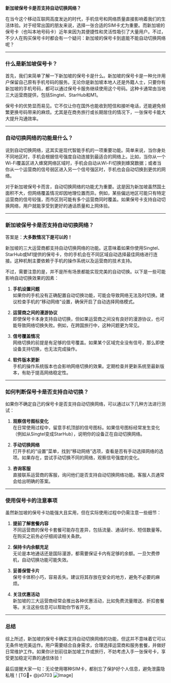 **新加坡保号卡是否支持自动切换网络？**

在当今这个移动互联网高度发达的时代，手机信号和网络质量直接影响着我们的生活体验。对于经常出国的朋友来说，选择一张合适的SIM卡尤为重要。而新加坡的保号卡（也叫本地号码卡）近年来因为其便捷性和灵活性吸引了大量用户。不过，不少人在购买保号卡时都会有一个疑问：新加坡的保号卡到底能不能自动切换网络呢？

---

### 什么是新加坡保号卡？

首先，我们来简单了解一下新加坡的保号卡是什么。新加坡的保号卡是一种允许用户保留自己原有手机号码的服务。无论你是新加坡本地人还是外籍人士，只要你有新加坡的手机号码，都可以通过保号卡服务继续使用这个号码。这种卡通常由当地三大运营商提供，包括Singtel、StarHub和M1。

保号卡的优势显而易见。它不仅让你在国外也能收到短信和接听电话，还能避免频繁更换号码带来的麻烦。尤其是在商务旅行或长期居住的情况下，一张保号卡能大大提升沟通效率。

---

### 自动切换网络的功能是什么？

说到自动切换网络，这其实是现代智能手机的一项重要功能。简单来说，当你身处不同地区时，手机会根据信号强度自动连接到最适合的网络上。比如，当你从一个Wi-Fi覆盖区进入蜂窝网络区域时，手机会自动从Wi-Fi切换到蜂窝数据；或者当你从一个运营商的信号弱区进入另一个信号强区时，手机也会自动切换到更优的网络。

对于新加坡保号卡而言，自动切换网络的功能尤为重要。这是因为新加坡虽然国土面积不大，但网络覆盖情况却因地理位置而异。例如，某些偏远地区可能只有特定运营商的信号较强，而市区则可能有多个运营商同时覆盖。如果保号卡支持自动切换网络，用户就能享受到更好的通话质量和上网体验。

---

### 新加坡保号卡是否支持自动切换网络？

答案是：**大多数情况下是可以的！**

新加坡的三大运营商都支持自动切换网络的功能。这意味着如果你使用Singtel、StarHub或M1提供的保号卡，你的手机会在不同区域自动选择最佳网络进行连接。这种机制主要依赖于手机的操作系统以及运营商的技术支持。

不过，需要注意的是，并不是所有场景都能实现完美的自动切换。以下是一些可能影响自动切换效果的因素：

1. **手机设置问题**  
   如果你的手机没有正确配置自动切换功能，可能会导致网络无法及时切换。建议检查手机的“移动网络”设置，确保开启了自动选择网络模式。

2. **运营商之间的漫游协议**  
   即使保号卡本身支持自动切换，但如果运营商之间没有良好的漫游协议，也可能导致网络切换失败。例如，在跨国旅行中，这种问题更为常见。

3. **信号覆盖情况**  
   网络切换的前提是有足够的信号覆盖。如果某个区域完全没有信号，那么即使设备支持切换，也无法完成操作。

4. **软件版本更新**  
   手机的操作系统版本也会影响网络切换的效果。定期检查并更新系统至最新版本，有助于提高网络稳定性。

---

### 如何判断保号卡是否支持自动切换？

如果你不确定自己的保号卡是否支持自动切换网络，可以通过以下几种方法进行测试：

1. **观察信号图标变化**  
   在日常使用过程中，留意手机顶部的信号图标。如果信号图标经常发生变化（例如从Singtel变成StarHub），说明你的设备正在自动切换网络。

2. **手动切换网络**  
   打开手机的“设置”菜单，找到“移动网络”选项，查看是否有手动选择网络的选项。如果存在，尝试手动切换不同的网络，观察信号强度的变化。

3. **咨询客服**  
   直接联系运营商的客服，询问他们是否支持自动切换网络功能。客服人员通常会给出明确的答案。

---

### 使用保号卡的注意事项

虽然新加坡的保号卡功能强大且实用，但在实际使用过程中仍需注意一些细节：

1. **提前了解套餐内容**  
   不同运营商的保号卡套餐可能存在差异，包括流量、通话时长、短信数量等。在购买之前务必仔细阅读相关条款。

2. **保持卡内余额充足**  
   无论是本地通话还是国际漫游，都需要保证卡内有足够的余额。一旦欠费停机，自动切换功能可能失效。

3. **妥善保管卡片**  
   保号卡体积小巧，容易丢失。建议将其存放在安全的地方，避免不必要的麻烦。

4. **关注优惠活动**  
   新加坡的三大运营商经常会推出各种优惠活动，比如免费流量赠送、折扣套餐等。关注这些信息可以帮助你节省开支。

---

### 总结

综上所述，新加坡的保号卡确实支持自动切换网络的功能，但这并不意味着它可以无条件地完美运作。用户需要结合自身需求，合理选择运营商和服务套餐，并做好日常维护工作。如果你计划前往新加坡工作或旅行，不妨考虑入手一张保号卡，享受更加稳定可靠的通信体验！

最后提醒大家一句：无论使用哪种SIM卡，都别忘了保护好个人信息，避免泄露隐私哦！[TG💪+ @jx0703 ![Image](https://github.com/user-attachments/assets/dbca1d08-cadb-493c-b0ec-ad6f7a83f270)]